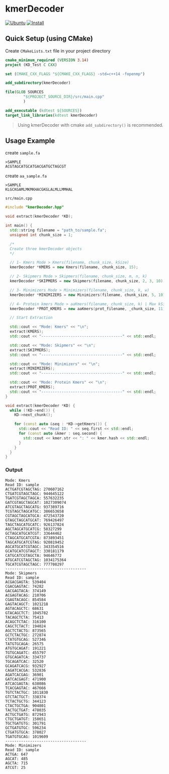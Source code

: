 # kmerDecoder

[![Ubuntu](https://github.com/dib-lab/kmerDecoder/workflows/Ubuntu/badge.svg)](https://github.com/dib-lab/kmerDecoder/actions?query=workflow%3AUbuntu)
[![Install](https://github.com/dib-lab/kmerDecoder/workflows/Install/badge.svg)](https://github.com/dib-lab/kmerDecoder/actions?query=workflow%3AInstall)


## Quick Setup (using CMake)

Create `CMakeLists.txt` file in your project directory

```cmake
cmake_minimum_required (VERSION 3.14)
project (KD_Test C CXX)

set (CMAKE_CXX_FLAGS "${CMAKE_CXX_FLAGS} -std=c++14 -fopenmp")

add_subdirectory(kmerDecoder)

file(GLOB SOURCES
        "${PROJECT_SOURCE_DIR}/src/main.cpp"
        )

add_executable (kdtest ${SOURCES})
target_link_libraries(kdtest kmerDecoder)
```

> Using kmerDecoder with cmake `add_subdirectory()` is recommended. 

## Usage Example

create `sample.fa`

```fasta
>SAMPLE
ACGTAGCATGCATGACGATGCTAGCGT
```

create `aa_sample.fa`

```fasta
>SAMPLE
KLGCKGAMLMKMKHACGKGLALMLLMMHAL
```

`src/main.cpp`
```cpp
#include "kmerDecoder.hpp"

void extract(kmerDecoder *KD);

int main() {
  std::string filename = "path_to/sample.fa";
  unsigned int chunk_size = 1;

  /*
  Create three kmerDecoder objects
  */

  // 1- Kmers Mode > Kmers(filename, chunk_size, kSize)
  kmerDecoder *KMERS = new Kmers(filename, chunk_size, 15);

  // 2- Skipmers Mode > Skipmers(filename, chunk_size, m, n, k)
  kmerDecoder *SKIPMERS = new Skipmers(filename, chunk_size, 2, 3, 10);

  // 3- Minimizers Mode > Minimizers(filename, chunk_size, k, w)
  kmerDecoder *MINIMIZERS = new Minimizers(filename, chunk_size, 5, 10);

  // 4- Protein kmers Mode > aaKmers(filename, chunk_size, k) | Max kSize = 11
  kmerDecoder *PROT_KMERS = new aaKmers(prot_filename, _chunk_size, 11);

  // Start Extraction

  std::cout << "Mode: Kmers" << "\n";
  extract(KMERS);
  std::cout << "------------------------------------" << std::endl;

  std::cout << "Mode: Skipmers" << "\n";
  extract(SKIPMERS);
  std::cout << "------------------------------------" << std::endl;

  std::cout << "Mode: Minimizers" << "\n";
  extract(MINIMIZERS);
  std::cout << "------------------------------------" << std::endl;

  std::cout << "Mode: Protein Kmers" << "\n";
  extract(PROT_KMERS);
  std::cout << "------------------------------------" << std::endl;
}

void extract(kmerDecoder *KD) {
  while (!KD->end()) {
    KD->next_chunk();

    for (const auto &seq : *KD->getKmers()) {
      std::cout << "Read ID: " << seq.first << std::endl;
      for (const auto &kmer : seq.second) {
        std::cout << kmer.str << ": " << kmer.hash << std::endl;
      }
    }
  }
}
```

### Output

```text
Mode: Kmers
Read ID: sample
ACTGATCGTAGCTAG: 270607162
CTGATCGTAGCTAGC: 944645122
TGATCGTAGCTAGCA: 557632235
GATCGTAGCTAGCAT: 1027309074
ATCGTAGCTAGCATG: 937389716
TCGTAGCTAGCATGC: 386653658
CGTAGCTAGCATGCA: 472543720
GTAGCTAGCATGCAT: 769426497
TAGCTAGCATGCATC: 926137824
AGCTAGCATGCATCG: 58327299
GCTAGCATGCATCGT: 33644462
CTAGCATGCATCGTA: 873893451
TAGCATGCATCGTAG: 920819452
AGCATGCATCGTAGC: 343354516
GCATGCATCGTAGCT: 330181179
CATGCATCGTAGCTA: 94646772
ATGCATCGTAGCTAG: 1034175364
TGCATCGTAGCTAGC: 777708297
------------------------------------
Mode: Skipmers
Read ID: sample
ACGACGAGTA: 539404
CGACGAGTAC: 74282
GACGAGTACA: 374149
ACGAGTACAG: 210706
CGAGTACAGC: 854584
GAGTACAGCT: 1021218
AGTACAGCTC: 68631
GTACAGCTCT: 1045782
TACAGCTCTA: 75413
ACAGCTCTAC: 316100
CAGCTCTACT: 194024
AGCTCTACTG: 873565
GCTCTACTGC: 272874
CTATGTGCAG: 527346
TATGTGCAGA: 26575
ATGTGCAGAT: 191221
TGTGCAGATC: 455797
GTGCAGATCA: 334737
TGCAGATCAC: 32520
GCAGATCACG: 932927
CAGATCACGA: 532836
AGATCACGAG: 36901
GATCACGAGT: 471900
ATCACGAGTA: 638086
TCACGAGTAC: 467666
TGTCTACTGC: 1011830
GTCTACTGCT: 338374
TCTACTGCTG: 344123
CTACTGCTGA: 904801
TACTGCTGAT: 478035
ACTGCTGATG: 872943
CTGCTGATGT: 158651
TGCTGATGTG: 301791
GCTGATGTGC: 596234
CTGATGTGCA: 378027
TGATGTGCAG: 1019609
------------------------------------
Mode: Minimizers
Read ID: sample
ACTGA: 647
AGCAT: 485
AGCTA: 715
ATCGT: 25
```
